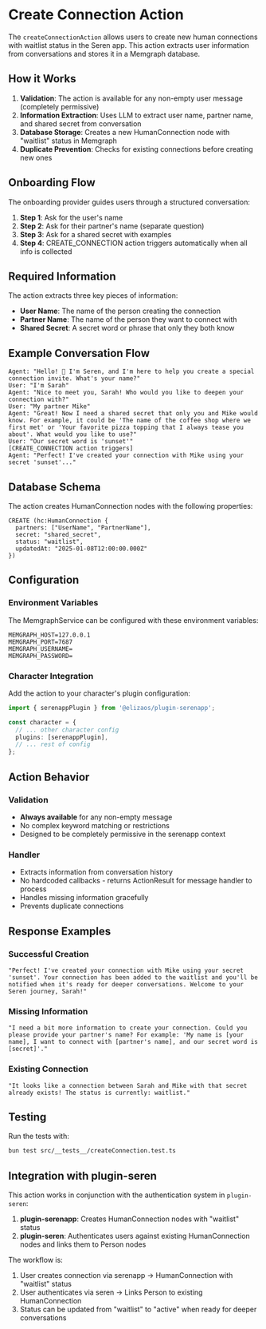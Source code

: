 # Create Connection Action

The `createConnectionAction` allows users to create new human connections with waitlist status in the Seren app. This action extracts user information from conversations and stores it in a Memgraph database.

## How it Works

1. **Validation**: The action is available for any non-empty user message (completely permissive)
2. **Information Extraction**: Uses LLM to extract user name, partner name, and shared secret from conversation
3. **Database Storage**: Creates a new HumanConnection node with "waitlist" status in Memgraph
4. **Duplicate Prevention**: Checks for existing connections before creating new ones

## Onboarding Flow

The onboarding provider guides users through a structured conversation:

1. **Step 1**: Ask for the user's name
2. **Step 2**: Ask for their partner's name (separate question)
3. **Step 3**: Ask for a shared secret with examples
4. **Step 4**: CREATE_CONNECTION action triggers automatically when all info is collected

## Required Information

The action extracts three key pieces of information:
- **User Name**: The name of the person creating the connection
- **Partner Name**: The name of the person they want to connect with  
- **Shared Secret**: A secret word or phrase that only they both know

## Example Conversation Flow

```
Agent: "Hello! 👋 I'm Seren, and I'm here to help you create a special connection invite. What's your name?"
User: "I'm Sarah"
Agent: "Nice to meet you, Sarah! Who would you like to deepen your connection with?"
User: "My partner Mike"
Agent: "Great! Now I need a shared secret that only you and Mike would know. For example, it could be 'The name of the coffee shop where we first met' or 'Your favorite pizza topping that I always tease you about'. What would you like to use?"
User: "Our secret word is 'sunset'"
[CREATE_CONNECTION action triggers]
Agent: "Perfect! I've created your connection with Mike using your secret 'sunset'..."
```

## Database Schema

The action creates HumanConnection nodes with the following properties:

```cypher
CREATE (hc:HumanConnection {
  partners: ["UserName", "PartnerName"],
  secret: "shared_secret",
  status: "waitlist",
  updatedAt: "2025-01-08T12:00:00.000Z"
})
```

## Configuration

### Environment Variables

The MemgraphService can be configured with these environment variables:

```env
MEMGRAPH_HOST=127.0.0.1
MEMGRAPH_PORT=7687
MEMGRAPH_USERNAME=
MEMGRAPH_PASSWORD=
```

### Character Integration

Add the action to your character's plugin configuration:

```typescript
import { serenappPlugin } from '@elizaos/plugin-serenapp';

const character = {
  // ... other character config
  plugins: [serenappPlugin],
  // ... rest of config
};
```

## Action Behavior

### Validation
- **Always available** for any non-empty message
- No complex keyword matching or restrictions
- Designed to be completely permissive in the serenapp context

### Handler
- Extracts information from conversation history
- No hardcoded callbacks - returns ActionResult for message handler to process
- Handles missing information gracefully
- Prevents duplicate connections

## Response Examples

### Successful Creation
```
"Perfect! I've created your connection with Mike using your secret 'sunset'. Your connection has been added to the waitlist and you'll be notified when it's ready for deeper conversations. Welcome to your Seren journey, Sarah!"
```

### Missing Information
```
"I need a bit more information to create your connection. Could you please provide your partner's name? For example: 'My name is [your name], I want to connect with [partner's name], and our secret word is [secret]'."
```

### Existing Connection
```
"It looks like a connection between Sarah and Mike with that secret already exists! The status is currently: waitlist."
```

## Testing

Run the tests with:

```bash
bun test src/__tests__/createConnection.test.ts
```

## Integration with plugin-seren

This action works in conjunction with the authentication system in `plugin-seren`:

1. **plugin-serenapp**: Creates HumanConnection nodes with "waitlist" status
2. **plugin-seren**: Authenticates users against existing HumanConnection nodes and links them to Person nodes

The workflow is:
1. User creates connection via serenapp → HumanConnection with "waitlist" status
2. User authenticates via seren → Links Person to existing HumanConnection
3. Status can be updated from "waitlist" to "active" when ready for deeper conversations